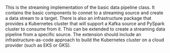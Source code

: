 This is the streaming implementation of the basic data pipeline class. It contains the basic components to connet to a streaming source and create a data stream to a target. There is also an infrastructure package that provides a Kubernetes cluster that will support a Kafka source and PySpark cluster to consume from it. This can be extended to create a streaming data pipeline from a specific source. The extension should include an infrastructure-as-code approach to build the Kubernetes cluster on a cloud provider (such as EKS or GKS).